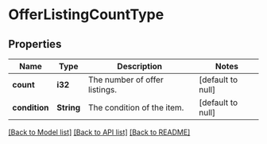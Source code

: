 # OfferListingCountType

## Properties
Name | Type | Description | Notes
------------ | ------------- | ------------- | -------------
**count** | **i32** | The number of offer listings. | [default to null]
**condition** | **String** | The condition of the item. | [default to null]

[[Back to Model list]](../README.md#documentation-for-models) [[Back to API list]](../README.md#documentation-for-api-endpoints) [[Back to README]](../README.md)


